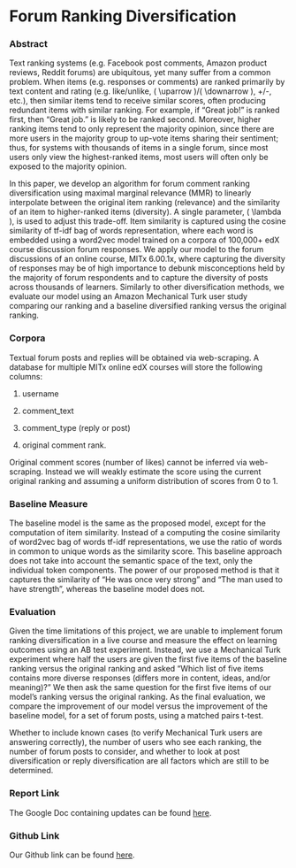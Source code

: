 # Forum Ranking Diversification


### Abstract

Text ranking systems (e.g. Facebook post comments, Amazon product
reviews, Reddit forums) are ubiquitous, yet many suffer from a common
problem. When items (e.g. responses or comments) are ranked primarily by
text content and rating (e.g. like/unlike, \( \uparrow \)/\( \downarrow \), +/-,
etc.), then similar items tend to receive similar scores, often
producing redundant items with similar ranking. For example, if “Great
job!” is ranked first, then “Great job.” is likely to be ranked second.
Moreover, higher ranking items tend to only represent the majority
opinion, since there are more users in the majority group to up-vote
items sharing their sentiment; thus, for systems with thousands of items
in a single forum, since most users only view the highest-ranked items,
most users will often only be exposed to the majority opinion.

In this paper, we develop an algorithm for forum comment ranking
diversification using maximal marginal relevance (MMR) to linearly
interpolate between the original item ranking (relevance) and the
similarity of an item to higher-ranked items (diversity). A single
parameter, \( \lambda \), is used to adjust this trade-off. Item similarity
is captured using the cosine similarity of tf-idf bag of words
representation, where each word is embedded using a word2vec model
trained on a corpora of 100,000+ edX course discussion forum responses.
We apply our model to the forum discussions of an online course, MITx
6.00.1x, where capturing the diversity of responses may be of high
importance to debunk misconceptions held by the majority of forum
respondents and to capture the diversity of posts across thousands of
learners. Similarly to other diversification methods, we evaluate our
model using an Amazon Mechanical Turk user study comparing our ranking
and a baseline diversified ranking versus the original ranking.

### Corpora

Textual forum posts and replies will be obtained via web-scraping. A
database for multiple MITx online edX courses will store the following
columns:

1.  username

2.  comment\_text

3.  comment\_type (reply or post)

4.  original comment rank.

Original comment scores (number of likes) cannot be inferred via
web-scraping. Instead we will weakly estimate the score using the
current original ranking and assuming a uniform distribution of scores
from 0 to 1.

### Baseline Measure

The baseline model is the same as the proposed model, except for the
computation of item similarity. Instead of a computing the cosine
similarity of word2vec bag of words tf-idf representations, we use the
ratio of words in common to unique words as the similarity score. This
baseline approach does not take into account the semantic space of the
text, only the individual token components. The power of our proposed
method is that it captures the similarity of “He was once very strong”
and “The man used to have strength”, whereas the baseline model does
not.

### Evaluation

Given the time limitations of this project, we are unable to implement
forum ranking diversification in a live course and measure the effect on
learning outcomes using an AB test experiment. Instead, we use a
Mechanical Turk experiment where half the users are given the first five
items of the baseline ranking versus the original ranking and asked
“Which list of five items contains more diverse responses (differs more
in content, ideas, and/or meaning)?” We then ask the same question for
the first five items of our model’s ranking versus the original ranking.
As the final evaluation, we compare the improvement of our model versus
the improvement of the baseline model, for a set of forum posts, using a
matched pairs t-test.

Whether to include known cases (to verify Mechanical Turk users are
answering correctly), the number of users who see each ranking, the
number of forum posts to consider, and whether to look at post
diversification or reply diversification are all factors which are still
to be determined.

### Report Link

The Google Doc containing updates can be found
[here](https://docs.google.com/document/d/15mwOCX2Sg1KTpXNSMEgPv9FruaQfDvRVV0C9D9SOqhk/edit).

### Github Link

Our Github link can be found
[here](https://github.mit.edu/cgn/forum-diversification).
